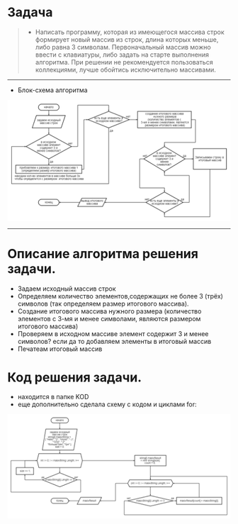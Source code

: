 # Задача 


> * Написать программу, которая из имеющегося массива строк формирует новый массив из строк, длина которых меньше, либо равна 3 символам. Первоначальный массив можно ввести с клавиатуры, либо задать на старте выполнения алгоритма. При решении не рекомендуется пользоваться коллекциями, лучше обойтись исключительно массивами.

***
* Блок-схема алгоритма

![изображение](https://github.com/alexsandramayer/itogi_bloka/blob/main/text_schema.png)

***

# Описание алгоритма решения задачи. 


* Задаем исходный массив строк
* Определяем количество элементов,содержащих не более 3 (трёх) символов (так определяем размер итогового массива).
* Создание итогового массива нужного размера (количество элементов с 3-мя и менее символами, являются размером итогового массива)
* Проверяем в исходном массиве элемент содержит 3 и менее символов? если да то добавляем элементы в итоговый массив
* Печатеам итоговый массив


# Код решения задачи.


* находится в папке KOD
* еще дополнительно сделала схему с кодом и циклами for:

![изображение](https://github.com/alexsandramayer/itogi_bloka/blob/main/cod_schema.png)
